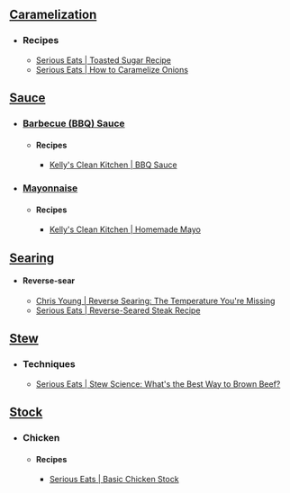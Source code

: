 ## [Caramelization](https://en.wikipedia.org/wiki/Caramelization)
- ### Recipes
	- [Serious Eats | Toasted Sugar Recipe](https://www.seriouseats.com/dry-toasted-sugar-granulated-caramel-recipe)
	- [Serious Eats | How to Caramelize Onions](https://www.seriouseats.com/caramelized-onions)
## [Sauce](https://en.wikipedia.org/wiki/Sauce)
- ### [Barbecue (BBQ) Sauce](https://en.wikipedia.org/wiki/Barbecue_sauce)
	- #### Recipes
		- [Kelly's Clean Kitchen | BBQ Sauce](https://kellyscleankitchen.com/2023/06/20/bbq-sauce-updated/)
- ### [Mayonnaise](https://en.wikipedia.org/wiki/Mayonnaise)
	- #### Recipes
		- [Kelly's Clean Kitchen | Homemade Mayo](https://kellyscleankitchen.com/2022/09/16/homemade-mayo/)
## [Searing](https://en.wikipedia.org/wiki/Searing)
- #### Reverse-sear
	- [Chris Young | Reverse Searing: The Temperature You're Missing](https://www.youtube.com/@ChrisYoungCooks)
	- [Serious Eats | Reverse-Seared Steak Recipe](https://www.seriouseats.com/reverse-seared-steak-recipe)
## [Stew](https://en.wikipedia.org/wiki/Stew)
- ### Techniques
	- [Serious Eats | Stew Science: What's the Best Way to Brown Beef?](https://www.seriouseats.com/stew-science-the-best-way-to-brown-beef)
## [Stock](https://en.wikipedia.org/wiki/Stock_(food))
- ### Chicken
	- #### Recipes
		- [Serious Eats | Basic Chicken Stock](https://www.seriouseats.com/best-rich-easy-white-chicken-stock-recipe)
